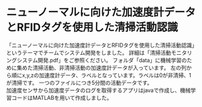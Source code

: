 # ニューノーマルに向けた加速度計データとRFIDタグを使用した清掃活動認識
「ニューノーマルに向けた加速度計データとRFIDタグを使用した清掃活動認識」というテーマでチームでシステム開発をしました。
詳細は「清掃活動モニタリングシステム開発.pdf」をご参照ください。
フォルダ「data」に機械学習のために集めた清掃活動、非清掃活動の加速度計データが入っています。
左の列から順にx,y,zの加速度計データ、ラベルとなっています。ラベルは0が非清掃、1が清掃です。
一つのファイルにつき5分間の活動データです。  
加速度センサから加速度データのログを取得するアプリはjavaで作成し、機械学習コードはMATLABを用いて作成しました。

